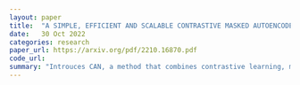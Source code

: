 ```yaml
---
layout: paper
title:  "A SIMPLE, EFFICIENT AND SCALABLE CONTRASTIVE MASKED AUTOENCODER FOR LEARNING VISUAL REPRESENTATIONS"
date:   30 Oct 2022
categories: research
paper_url: https://arxiv.org/pdf/2210.16870.pdf
code_url: 
summary: "Introuces CAN, a method that combines contrastive learning, masked autoencoders, and noise prediction for efficient and scalable self-supervised visual learning. CAN outperforms existing methods in transfer learning and robustness tasks, showing particularly strong performance when pre-training on large, uncurated datasets. It offers a significant efficiency improvement and reduces the computational load."
---
```


